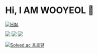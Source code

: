 # Hi, I AM WOOYEOL 👋

<!--
**w00ye0l/w00ye0l** is a ✨ _special_ ✨ repository because its `README.md` (this file) appears on your GitHub profile.

Here are some ideas to get you started:

- 🔭 I’m currently working on ...
- 🌱 I’m currently learning ...
- 👯 I’m looking to collaborate on ...
- 🤔 I’m looking for help with ...
- 💬 Ask me about ...
- 📫 How to reach me: ...
- 😄 Pronouns: ...
- ⚡ Fun fact: ...
-->

[![Hits](https://hits.seeyoufarm.com/api/count/incr/badge.svg?url=https%3A%2F%2Fgithub.com%2Fw00ye0l&count_bg=%23ABFFF6&title_bg=%231B22B5&icon=waze.svg&icon_color=%23FFFFFF&title=VISITOR&edge_flat=false)](https://hits.seeyoufarm.com)

<p>
  <img src="https://img.shields.io/badge/HTML5-red?style=flat-square&logo=html5&logoColor=white"/>
  <img src="https://img.shields.io/badge/CSS-orange?style=flat-square&logo=css3&logoColor=white"/>
  <img src="https://img.shields.io/badge/JAVASCRIPT-yellow?style=flat-square&logo=javascript&logoColor=white"/>
 </p>

[![Solved.ac
프로필](http://mazassumnida.wtf/api/v2/generate_badge?boj=lwyeol)](https://solved.ac/lwyeol)
